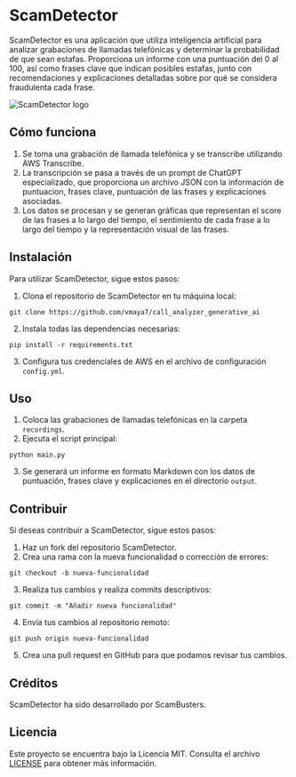 # ScamDetector

ScamDetector es una aplicación que utiliza inteligencia artificial para analizar grabaciones de llamadas telefónicas y determinar la probabilidad de que sean estafas. Proporciona un informe con una puntuación del 0 al 100, así como frases clave que indican posibles estafas, junto con recomendaciones y explicaciones detalladas sobre por qué se considera fraudulenta cada frase.

![ScamDetector logo](https://github.com/vmaya7/call_analyzer_generative_ai/assets/47407743/408bdec4-37f1-44b4-b1a3-934121377134)


## Cómo funciona

1. Se toma una grabación de llamada telefónica y se transcribe utilizando AWS Transcribe.
2. La transcripción se pasa a través de un prompt de ChatGPT especializado, que proporciona un archivo JSON con la información de puntuacion, frases clave, puntuación de las frases y explicaciones asociadas.
3. Los datos se procesan y se generan gráficas que representan el score de las frases a lo largo del tiempo, el sentimiento de cada frase a lo largo del tiempo y la representación visual de las frases.

## Instalación

Para utilizar ScamDetector, sigue estos pasos:

1. Clona el repositorio de ScamDetector en tu máquina local:

```
git clone https://github.com/vmaya7/call_analyzer_generative_ai
```

2. Instala todas las dependencias necesarias:

```
pip install -r requirements.txt
```

3. Configura tus credenciales de AWS en el archivo de configuración `config.yml`.

## Uso

1. Coloca las grabaciones de llamadas telefónicas en la carpeta `recordings`.
2. Ejecuta el script principal:

```
python main.py
```

3. Se generará un informe en formato Markdown con los datos de puntuación, frases clave y explicaciones en el directorio `output`.

## Contribuir

Si deseas contribuir a ScamDetector, sigue estos pasos:

1. Haz un fork del repositorio ScamDetector.
2. Crea una rama con la nueva funcionalidad o corrección de errores: 

```
git checkout -b nueva-funcionalidad
```

3. Realiza tus cambios y realiza commits descriptivos:

```
git commit -m "Añadir nueva funcionalidad"
```

4. Envía tus cambios al repositorio remoto:

```
git push origin nueva-funcionalidad
```

5. Crea una pull request en GitHub para que podamos revisar tus cambios.

## Créditos

ScamDetector ha sido desarrollado por ScamBusters.

## Licencia

Este proyecto se encuentra bajo la Licencia MIT. Consulta el archivo [LICENSE](../LICENSE) para obtener más información.
